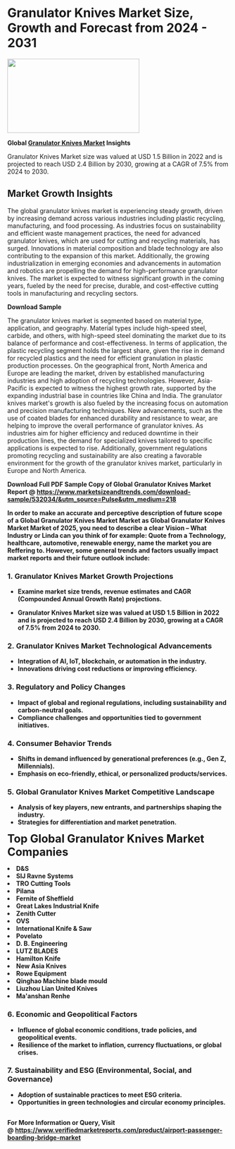 <H1>Granulator Knives Market Size, Growth and Forecast from 2024 - 2031</H1><img class="aligncenter size-medium wp-image-584254" src="https://thirdeyenews.in/wp-content/uploads/2024/09/Global-Market-Research-300x168.jpeg" alt="" width="300" height="168" /><p><strong>Global&nbsp;<a href="https://www.marketsizeandtrends.com/download-sample/532034/&amp;utm_source=Pulse&amp;utm_medium=218">Granulator Knives Market</a> Insights</strong></p><p>Granulator Knives Market size was valued at USD 1.5 Billion in 2022 and is projected to reach USD 2.4 Billion by 2030, growing at a CAGR of 7.5% from 2024 to 2030.</p><p><h2>Market Growth Insights</h2> <p>The global granulator knives market is experiencing steady growth, driven by increasing demand across various industries including plastic recycling, manufacturing, and food processing. As industries focus on sustainability and efficient waste management practices, the need for advanced granulator knives, which are used for cutting and recycling materials, has surged. Innovations in material composition and blade technology are also contributing to the expansion of this market. Additionally, the growing industrialization in emerging economies and advancements in automation and robotics are propelling the demand for high-performance granulator knives. The market is expected to witness significant growth in the coming years, fueled by the need for precise, durable, and cost-effective cutting tools in manufacturing and recycling sectors.</p> <p><strong>Download Sample</strong></p> <p>The granulator knives market is segmented based on material type, application, and geography. Material types include high-speed steel, carbide, and others, with high-speed steel dominating the market due to its balance of performance and cost-effectiveness. In terms of application, the plastic recycling segment holds the largest share, given the rise in demand for recycled plastics and the need for efficient granulation in plastic production processes. On the geographical front, North America and Europe are leading the market, driven by established manufacturing industries and high adoption of recycling technologies. However, Asia-Pacific is expected to witness the highest growth rate, supported by the expanding industrial base in countries like China and India. The granulator knives market's growth is also fueled by the increasing focus on automation and precision manufacturing techniques. New advancements, such as the use of coated blades for enhanced durability and resistance to wear, are helping to improve the overall performance of granulator knives. As industries aim for higher efficiency and reduced downtime in their production lines, the demand for specialized knives tailored to specific applications is expected to rise. Additionally, government regulations promoting recycling and sustainability are also creating a favorable environment for the growth of the granulator knives market, particularly in Europe and North America. <p><strong></p><p><span class=""><strong>Download Full PDF Sample Copy of Global Granulator Knives Market Report</strong> @ <a href="https://www.marketsizeandtrends.com/download-sample/532034/&amp;utm_source=Pulse&amp;utm_medium=218" target="_blank">https://www.marketsizeandtrends.com/download-sample/532034/&amp;utm_source=Pulse&amp;utm_medium=218</a></span></p><p>In order to make an accurate and perceptive description of future scope of a Global&nbsp;Granulator Knives Market Market as Global&nbsp;Granulator Knives Market Market of 2025, you need to describe a clear Vision &ndash; What Industry or Linda can you think of for example: Quote from a Technology, healthcare, automotive, renewable energy, name the market you are Reffering to. However, some general trends and factors usually impact market reports and their future outlook include:</p><h3>1.&nbsp;<strong>Granulator Knives Market Growth Projections</strong></h3><ul><li>Examine market size trends, revenue estimates and CAGR (Compounded Annual Growth Rate) projections.</li><li><p>Granulator Knives Market size was valued at USD 1.5 Billion in 2022 and is projected to reach USD 2.4 Billion by 2030, growing at a CAGR of 7.5% from 2024 to 2030.</p></li></ul><h3>2.&nbsp;<strong>Granulator Knives Market Technological Advancements</strong></h3><ul><li>Integration of AI, IoT, blockchain, or automation in the industry.</li><li>Innovations driving cost reductions or improving efficiency.</li></ul><h3>3.&nbsp;<strong>Regulatory and Policy Changes</strong></h3><ul><li>Impact of global and regional regulations, including sustainability and carbon-neutral goals.</li><li>Compliance challenges and opportunities tied to government initiatives.</li></ul><h3>4.&nbsp;<strong>Consumer Behavior Trends</strong></h3><ul><li>Shifts in demand influenced by generational preferences (e.g., Gen Z, Millennials).</li><li>Emphasis on eco-friendly, ethical, or personalized products/services.</li></ul><h3>5.&nbsp;<strong>Global Granulator Knives Market Competitive Landscape</strong></h3><ul><li>Analysis of key players, new entrants, and partnerships shaping the industry.</li><li>Strategies for differentiation and market penetration.</li></ul><p data-pm-slice="1 1 []"><span style="color: inherit; font-family: inherit; font-size: 25px;">Top Global Granulator Knives Market Companies</span></p><div class="" data-test-id=""><p><li>D&S</li><li> SIJ Ravne Systems</li><li> TRO Cutting Tools</li><li> Pilana</li><li> Fernite of Sheffield</li><li> Great Lakes Industrial Knife</li><li> Zenith Cutter</li><li> OVS</li><li> International Knife & Saw</li><li> Povelato</li><li> D. B. Engineering</li><li> LUTZ BLADES</li><li> Hamilton Knife</li><li> New Asia Knives</li><li> Rowe Equipment</li><li> Qinghao Machine blade mould</li><li> Liuzhou Lian United Knives</li><li> Ma'anshan Renhe</li></p></div><h3>6.&nbsp;<strong>Economic and Geopolitical Factors</strong></h3><ul><li>Influence of global economic conditions, trade policies, and geopolitical events.</li><li>Resilience of the market to inflation, currency fluctuations, or global crises.</li></ul><h3>7.&nbsp;<strong>Sustainability and ESG (Environmental, Social, and Governance)</strong></h3><ul><li>Adoption of sustainable practices to meet ESG criteria.</li><li>Opportunities in green technologies and circular economy principles.</li></ul><h2><strong style="font-size: 14px;">For More Information or Query, Visit @&nbsp;</strong><a style="background-color: #ffffff; font-size: 14px;" href="https://www.marketsizeandtrends.com/report/granulator-knives-market/" target="_blank">https://www.verifiedmarketreports.com/product/airport-passenger-boarding-bridge-market</a></h2>
